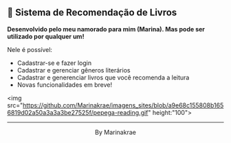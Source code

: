 ## 🥰 Sistema de Recomendação de Livros

**Desenvolvido pelo meu namorado para mim (Marina). Mas pode ser utilizado por qualquer um!**

Nele é possível:

- Cadastrar-se e fazer login
- Cadastrar e gerenciar gêneros literários
- Cadastrar e generenciar livros que você recomenda a leitura
- Novas funcionalidades em breve!

<img src="https://github.com/Marinakrae/imagens_sites/blob/a9e68c155808b1656819d02a50a3a3a3be27525f/pepega-reading.gif" height:"100">

---

<p align="center">
  By Marinakrae
</p>
